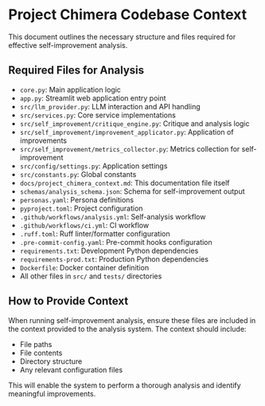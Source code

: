 # Project Chimera Codebase Context

This document outlines the necessary structure and files required for effective self-improvement analysis.

## Required Files for Analysis
- `core.py`: Main application logic
- `app.py`: Streamlit web application entry point
- `src/llm_provider.py`: LLM interaction and API handling
- `src/services.py`: Core service implementations
- `src/self_improvement/critique_engine.py`: Critique and analysis logic
- `src/self_improvement/improvement_applicator.py`: Application of improvements
- `src/self_improvement/metrics_collector.py`: Metrics collection for self-improvement
- `src/config/settings.py`: Application settings
- `src/constants.py`: Global constants
- `docs/project_chimera_context.md`: This documentation file itself
- `schemas/analysis_schema.json`: Schema for self-improvement output
- `personas.yaml`: Persona definitions
- `pyproject.toml`: Project configuration
- `.github/workflows/analysis.yml`: Self-analysis workflow
- `.github/workflows/ci.yml`: CI workflow
- `.ruff.toml`: Ruff linter/formatter configuration
- `.pre-commit-config.yaml`: Pre-commit hooks configuration
- `requirements.txt`: Development Python dependencies
- `requirements-prod.txt`: Production Python dependencies
- `Dockerfile`: Docker container definition
- All other files in `src/` and `tests/` directories

## How to Provide Context
When running self-improvement analysis, ensure these files are included in the context provided to the analysis system. The context should include:
- File paths
- File contents
- Directory structure
- Any relevant configuration files

This will enable the system to perform a thorough analysis and identify meaningful improvements.